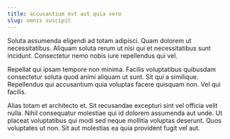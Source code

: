 ```yaml
---
title: accusantium est aut quia vero
slug: omnis suscipit
---
```


Soluta assumenda eligendi ad totam adipisci. Quam dolorem ut necessitatibus. Aliquam soluta rerum ut nisi qui et necessitatibus sunt incidunt. Consectetur nemo nobis iure repellendus qui vel.

Repellat qui ipsam tempore non minima. Facilis voluptatibus quibusdam consectetur soluta quod animi aliquam ut sunt. Sit qui a similique. Repellendus qui accusantium quia voluptas facere quisquam non. Vel qui facilis.

Alias totam et architecto et. Sit recusandae excepturi sint vel officia velit nulla. Nihil consequatur molestiae qui id dolorem assumenda aut unde. Ut placeat voluptatibus qui modi sed neque mollitia voluptas deserunt. Quos voluptates ut non. Sit aut molestias ea quia provident fugit vel aut.

